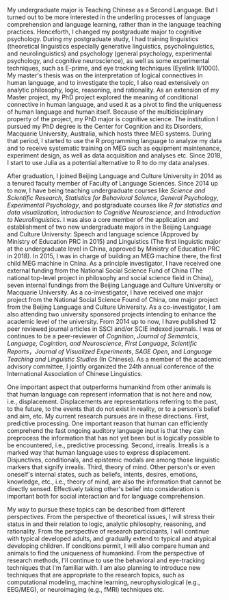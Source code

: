 My undergraduate major is Teaching Chinese as a Second Language. But I turned out to be more interested in the underling processes of language comprehension and language learning, rather than in the language teaching practices. Henceforth, I changed my postgraduate major to cognitive psychology. During my postgraduate study, I had training linguistics (theoretical linguistics especially generative linguistics, psycholinguistics, and neurolinguistics) and psychology (general psychology, experimental psychology, and cognitive neuroscience), as well as some experimental techniques, such as E-prime, and eye tracking techniques (Eyelink II/1000). My master's thesis was on the interpretation of logical connectives in human language, and to investigate the topic, I also read extensively on analytic philosophy, logic, reasoning, and rationality. As an extension of my Master project, my PhD project explored the meaning of conditional connective in human language, and used it as a pivot to find the uniqueness of human language and human itself. Because of the multidisciplinary property of the project, my PhD major is cognitive science. The institution I pursued my PhD degree is the Center for Cognition and its Disorders, Macquarie University, Australia, which hosts three MEG systems. During that period,  I started to use the R programming language to analyze my data and to receive systematic training on MEG such as equipment maintenance, experiment design, as well as data acquisition and analyses etc. Since 2018, I start to use Julia as a potential alternative to R to do my data analyses.

After graduation, I joined Beijing Language and Culture University in 2014 as a tenured faculty member of Faculty of Language Sciences. Since 2014 up to now, I have being teaching undergraduate courses like *Science and Scientific Research*, *Statistics for Behavioral Science*, *General Psychology*, *Experimental Psychology*, and postgraduate courses like *R for statistics and data visualization*, *Introduction to Cognitive Neuroscience*, and *Introduction to Neurolinguistics*. I was also a core member of the application and establishment of two new undergraduate majors in the Beijing Language and Culture University: Speech and language science (Approved by Ministry of Education PRC in 2015) and Linguistics (The first linguistic major at the undergraduate level in China, approved by Ministry of Education PRC in 2018). In 2015, I was in charge of building an MEG machine there, the first child MEG machine in China. As a principle investigator, I have received one external funding from the National Social Science Fund of China (The national top-level project in philosophy and social science field in China), seven internal fundings from the Beijing Language and Culture University or Macquarie University. As a co-investigator, I have received one major project from the National Social Science Found of China, one major project from the Beijing Language and Culture University. As a co-investigator, I am also attending two university sponsored projects intending to enhance the academic level of the university. From 2014 up to now, I have published 12 peer reviewed journal articles in SSCI and/or SCIE indexed journals. I was or continues to be a peer-reviewer of  *Cognition*, *Journal of Semantcis*, *Language, Cogintion, and Neuroscience*, *First Language*, *Scientific Reports*，*Journal of Visualized Experiments*, *SAGE Open*, and *Language Teaching and Linguistic Studies* (In Chinese). As a member of the academic advisory committee, I jointly organized the 24th annual conference of the International Association of Chinese Linguistics. 

One important aspect that outperforms humankind from other animals is that human language can represent information that is not here and now, i.e., displacement. Displacements are representations referring to the past, to the future, to the events that do not exist in reality, or to a person's belief and aim, etc. My current research pursues are in these directions. First, predictive processing. One important reason that human can efficiently comprehend the fast ongoing auditory language input is that they can preprocess the information that has not yet been but is logically possible to be encountered, i.e., predictive processing. Second, irrealis. Irrealis is a marked way that human language uses to express displacement. Disjunctives, conditionals, and epistemic modals are among those linguistic markers that signify irrealis. Third, theory of mind. Other person's or even oneself's internal states, such as beliefs, intents, desires, emotions, knowledge, etc., i.e., theory of mind, are also the information that cannot be directly sensed. Effectively taking other's belief into consideration is important both for social interaction and for language comprehension.

My way to pursue these topics can be described from different perspectives. From the perspective of theoretical issues, I will stress their status in and their relation to logic, analytic philosophy, reasoning, and rationality. From the perspective of research participants, I will continue with typical developed adults, and gradually extend to typical and atypical developing children. If conditions permit, I will also compare human and animals to find the uniqueness of humankind. From the perspective of research methods, I'll continue to use the behavioral and eye-tracking techniques that I'm familiar with. I am also planning to introduce new techniques that are appropriate to the research topics, such as computational modeling, machine learning, neurophysiological (e.g., EEG/MEG), or neuroimaging (e.g., fMRI) techniques etc.